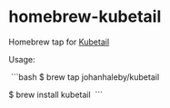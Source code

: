 # homebrew-kubetail

Homebrew tap for [Kubetail](https://github.com/johanhaleby/kubetail)

Usage:
  
  ```bash
  $ brew tap johanhaleby/kubetail
  
  $ brew install kubetail
  ```
